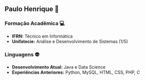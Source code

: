 ## Paulo Henrique :penguin:

### Formação Acadêmica :computer:
- **IFRN:** Técnico em Informática
- **Unifatecie:** Análise e Desenvolvimento de Sistemas (1/5)

### Linguagens :alien:
- **Desenvolvimento Atual:** Java e Data Science
- **Experiências Anteriores:** Python, MySQL, HTML, CSS, PHP, C

